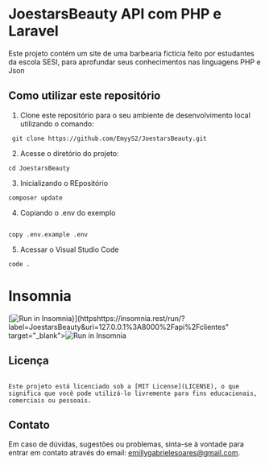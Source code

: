 # JoestarsBeauty API com PHP e Laravel

Este projeto contém um site de uma barbearia fictícia feito por estudantes da escola SESI, para aprofundar seus conhecimentos nas linguagens PHP e Json

## Como utilizar este repositório

1. Clone este repositório para o seu ambiente de desenvolvimento local utilizando o comando:
```
 git clone https://github.com/EmyyS2/JoestarsBeauty.git
```
2. Acesse o diretório do projeto:
```
cd JoestarsBeauty
```

3. Inicializando o REpositório
```
composer update
```
4. Copiando o .env do exemplo
```

copy .env.example .env
```

5. Acessar o Visual Studio Code
```
code .
```

# Insomnia

[![Run in Insomnia}](https://insomnia.rest/images/run.svg)](httpshttps://insomnia.rest/run/?label=JoestarsBeauty&uri=127.0.0.1%3A8000%2Fapi%2Fclientes" target="_blank"><img src="https://insomnia.rest/images/run.svg" alt="Run in Insomnia">


## Licença
```

Este projeto está licenciado sob a [MIT License](LICENSE), o que significa que você pode utilizá-lo livremente para fins educacionais, comerciais ou pessoais.
```

## Contato

Em caso de dúvidas, sugestões ou problemas, sinta-se à vontade para entrar em contato através do email: emillygabrielesoares@gmail.com.

